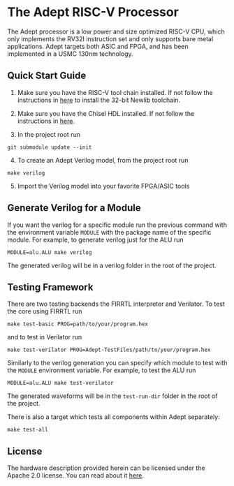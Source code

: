 # The Adept RISC-V Processor

The Adept processor is a low power and size optimized RISC-V CPU, which only
implements the RV32I instruction set and only supports bare metal applications.
Adept targets both ASIC and FPGA, and has been implemented in a USMC 130nm
technology.

## Quick Start Guide

1. Make sure you have the RISC-V tool chain installed. If not follow the instructions in [here](https://github.com/riscv/riscv-tools) to install the 32-bit Newlib toolchain.

2. Make sure you have the Chisel HDL installed. If not follow the instructions in [here](https://github.com/freechipsproject/chisel3/wiki/Installation%20Preparation).

3. In the project root run

```git submodule update --init```

4. To create an Adept Verilog model, from the project root run

```make verilog```

5. Import the Verilog model into your favorite FPGA/ASIC tools


## Generate Verilog for a Module

If you want the
verilog for a specific module run the previous command with the environment
variable `MODULE` with the package name of the specific module. For example, to
generate verilog just for the ALU run 

```MODULE=alu.ALU make verilog```

The generated verilog will be in a verilog folder in the root of the project.


## Testing Framework

There are two testing backends the FIRRTL interpreter and Verilator. To test the
core using FIRRTL run 

```make test-basic PROG=path/to/your/program.hex``` 

and to test in Verilator run 

```make test-verilator PROG=Adept-TestFiles/path/to/your/program.hex```


Similarly to the verilog generation you can specify which
module to test with the `MODULE` environment variable. For example, to test the
ALU run 

```MODULE=alu.ALU make test-verilator```

The generated waveforms will be in the `test-run-dir` folder in the root of the project.

There is also a target which tests all components within Adept separately: 

```make test-all```


## License

The hardware description provided herein can be licensed under the Apache 2.0
license. You can read about it [here](LICENSE).
